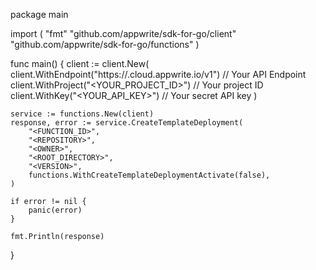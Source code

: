 package main

import (
    "fmt"
    "github.com/appwrite/sdk-for-go/client"
    "github.com/appwrite/sdk-for-go/functions"
)

func main() {
    client := client.New(
        client.WithEndpoint("https://<REGION>.cloud.appwrite.io/v1") // Your API Endpoint
        client.WithProject("<YOUR_PROJECT_ID>") // Your project ID
        client.WithKey("<YOUR_API_KEY>") // Your secret API key
    )

    service := functions.New(client)
    response, error := service.CreateTemplateDeployment(
        "<FUNCTION_ID>",
        "<REPOSITORY>",
        "<OWNER>",
        "<ROOT_DIRECTORY>",
        "<VERSION>",
        functions.WithCreateTemplateDeploymentActivate(false),
    )

    if error != nil {
        panic(error)
    }

    fmt.Println(response)
}
